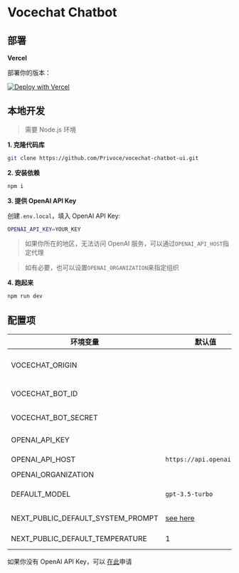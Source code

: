 # Vocechat Chatbot

## 部署

**Vercel**

部署你的版本：

[![Deploy with Vercel](https://vercel.com/button)](https://vercel.com/new/clone?repository-url=https%3A%2F%2Fgithub.com%2FPrivoce%2Fvocechat-chatbot-ui)

## 本地开发

> 需要 Node.js 环境

**1. 克隆代码库**

```bash
git clone https://github.com/Privoce/vocechat-chatbot-ui.git
```

**2. 安装依赖**

```bash
npm i
```

**3. 提供 OpenAI API Key**

创建`.env.local`，填入 OpenAI API Key:

```bash
OPENAI_API_KEY=YOUR_KEY
```

> 如果你所在的地区，无法访问 OpenAI 服务，可以通过`OPENAI_API_HOST`指定代理

> 如有必要，也可以设置`OPENAI_ORGANIZATION`来指定组织

**4. 跑起来**

```bash
npm run dev
```

## 配置项

| 环境变量                          | 默认值                         | 描述                                                                                   |
| --------------------------------- | ------------------------------ | -------------------------------------------------------------------------------------- |
| VOCECHAT_ORIGIN                   |                                | Vocechat API 地址，一般和你的 vocechat 访问地址一致，比如 https://vocechat.example.com |
| VOCECHAT_BOT_ID                   |                                | Vocechat 机器人 ID，在你新建的机器人名称下面可以找到，#开头                            |
| VOCECHAT_BOT_SECRET               |                                | Vocechat 机器人 API Key，用于 Vocechat 接口授权                                        |
| OPENAI_API_KEY                    |                                | The default API key used for authentication with OpenAI                                |
| OPENAI_API_HOST                   | `https://api.openai.com`       | The base url, for Azure use `https://<endpoint>.openai.azure.com`                      |
| OPENAI_ORGANIZATION               |                                | Your OpenAI organization ID                                                            |
| DEFAULT_MODEL                     | `gpt-3.5-turbo`                | The default model to use on new conversations, for Azure use `gpt-35-turbo`            |
| NEXT_PUBLIC_DEFAULT_SYSTEM_PROMPT | [see here](utils/app/const.ts) | The default system prompt to use on new conversations                                  |
| NEXT_PUBLIC_DEFAULT_TEMPERATURE   | 1                              | The default temperature to use on new conversations                                    |

如果你没有 OpenAI API Key，可以 [在此](https://platform.openai.com/account/api-keys)申请

